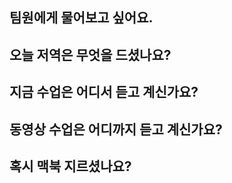 ## 팀원에게 물어보고 싶어요.

## 오늘 저역은 무엇을 드셨나요?

## 지금 수업은 어디서 듣고 계신가요?

## 동영상 수업은 어디까지 듣고 계신가요?

## 혹시 맥북 지르셨나요?
